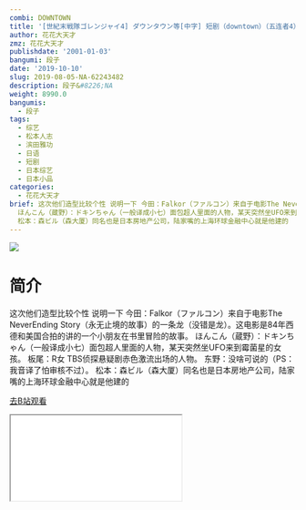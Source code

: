```yaml
---
combi: DOWNTOWN
title: '[世紀末戦隊ゴレンジャイ4] ダウンタウン等[中字] 短剧（downtown）（五连者4）'
author: 花花大天才
zmz: 花花大天才
publishdate: '2001-01-03'
bangumi: 段子
date: '2019-10-10'
slug: 2019-08-05-NA-62243482
description: 段子&#8226;NA
weight: 8990.0
bangumis:
  - 段子
tags:
  - 综艺
  - 松本人志
  - 滨田雅功
  - 日语
  - 短剧
  - 日本综艺
  - 日本小品
categories:
  - 花花大天才
brief: 这次他们造型比较个性 说明一下 今田：Falkor（ファルコン）来自于电影The NeverEnding Story（永无止境的故事）的一条龙（没错是龙）。这电影是84年西德和美国合拍的讲的一个小朋友在书里冒险的故事。
  ほんこん（蔵野）：ドキンちゃん（一般译成小七）面包超人里面的人物，某天突然坐UFO来到霉菌星的女孩。 板尾：R女 TBS侦探悬疑剧赤色激流出场的人物。 东野：没啥可说的（PS：我音译了怕审核不过）。
  松本：森ビル（森大厦）同名也是日本房地产公司，陆家嘴的上海环球金融中心就是他建的
---
```

![](https://raw.githubusercontent.com/tcgriffith/owaraisite/master/static/tmpimg/492257c6864b7fc6955f888f8d3c0f9b3d3e780c.jpg.480.jpg)
# 简介  
这次他们造型比较个性 说明一下
今田：Falkor（ファルコン）来自于电影The NeverEnding Story（永无止境的故事）的一条龙（没错是龙）。这电影是84年西德和美国合拍的讲的一个小朋友在书里冒险的故事。
ほんこん（蔵野）：ドキンちゃん（一般译成小七）面包超人里面的人物，某天突然坐UFO来到霉菌星的女孩。
板尾：R女 TBS侦探悬疑剧赤色激流出场的人物。
东野：没啥可说的（PS：我音译了怕审核不过）。
松本：森ビル（森大厦）同名也是日本房地产公司，陆家嘴的上海环球金融中心就是他建的  

[去B站观看](https://www.bilibili.com/video/av62243482/)
<div class ="resp-container"><iframe class="testiframe" src="//player.bilibili.com/player.html?aid=62243482"", scrolling="no", allowfullscreen="true" > </iframe></div> 
